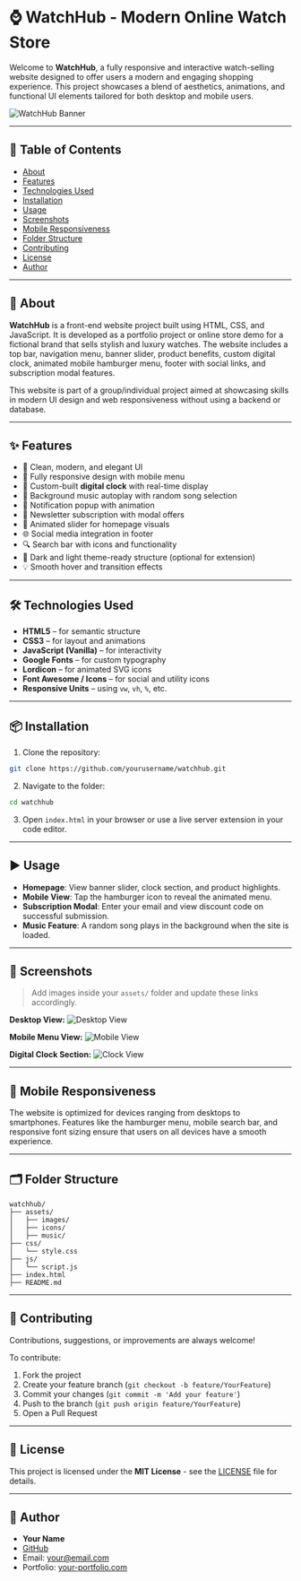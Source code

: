 
# ⌚ WatchHub - Modern Online Watch Store

Welcome to **WatchHub**, a fully responsive and interactive watch-selling website designed to offer users a modern and engaging shopping experience. This project showcases a blend of aesthetics, animations, and functional UI elements tailored for both desktop and mobile users.

![WatchHub Banner](./assets/watchhub-banner.png)

---

## 📌 Table of Contents

- [About](#about)
- [Features](#features)
- [Technologies Used](#technologies-used)
- [Installation](#installation)
- [Usage](#usage)
- [Screenshots](#screenshots)
- [Mobile Responsiveness](#mobile-responsiveness)
- [Folder Structure](#folder-structure)
- [Contributing](#contributing)
- [License](#license)
- [Author](#author)

---

## 🧠 About

**WatchHub** is a front-end website project built using HTML, CSS, and JavaScript. It is developed as a portfolio project or online store demo for a fictional brand that sells stylish and luxury watches. The website includes a top bar, navigation menu, banner slider, product benefits, custom digital clock, animated mobile hamburger menu, footer with social links, and subscription modal features.

This website is part of a group/individual project aimed at showcasing skills in modern UI design and web responsiveness without using a backend or database.

---

## ✨ Features

- 💼 Clean, modern, and elegant UI
- 📱 Fully responsive design with mobile menu
- 🎯 Custom-built **digital clock** with real-time display
- 🎵 Background music autoplay with random song selection
- 🔔 Notification popup with animation
- 🧾 Newsletter subscription with modal offers
- 🚀 Animated slider for homepage visuals
- 🌐 Social media integration in footer
- 🔍 Search bar with icons and functionality
- 🌙 Dark and light theme-ready structure (optional for extension)
- 💡 Smooth hover and transition effects

---

## 🛠️ Technologies Used

- **HTML5** – for semantic structure  
- **CSS3** – for layout and animations  
- **JavaScript (Vanilla)** – for interactivity  
- **Google Fonts** – for custom typography  
- **Lordicon** – for animated SVG icons  
- **Font Awesome / Icons** – for social and utility icons  
- **Responsive Units** – using `vw`, `vh`, `%`, etc.  

---

## 📦 Installation

1. Clone the repository:

```bash
git clone https://github.com/yourusername/watchhub.git
```

2. Navigate to the folder:

```bash
cd watchhub
```

3. Open `index.html` in your browser or use a live server extension in your code editor.

---

## ▶️ Usage

- **Homepage**: View banner slider, clock section, and product highlights.
- **Mobile View**: Tap the hamburger icon to reveal the animated menu.
- **Subscription Modal**: Enter your email and view discount code on successful submission.
- **Music Feature**: A random song plays in the background when the site is loaded.

---

## 📸 Screenshots

> Add images inside your `assets/` folder and update these links accordingly.

**Desktop View:**
![Desktop View](./assets/screenshot-desktop.png)

**Mobile Menu View:**
![Mobile View](./assets/screenshot-mobile.png)

**Digital Clock Section:**
![Clock View](./assets/screenshot-clock.png)

---

## 📱 Mobile Responsiveness

The website is optimized for devices ranging from desktops to smartphones. Features like the hamburger menu, mobile search bar, and responsive font sizing ensure that users on all devices have a smooth experience.

---

## 🗂️ Folder Structure

```
watchhub/
├── assets/
│   ├── images/
│   ├── icons/
│   ├── music/
├── css/
│   └── style.css
├── js/
│   └── script.js
├── index.html
├── README.md
```

---

## 🤝 Contributing

Contributions, suggestions, or improvements are always welcome!

To contribute:

1. Fork the project
2. Create your feature branch (`git checkout -b feature/YourFeature`)
3. Commit your changes (`git commit -m 'Add your feature'`)
4. Push to the branch (`git push origin feature/YourFeature`)
5. Open a Pull Request

---

## 📜 License

This project is licensed under the **MIT License** - see the [LICENSE](LICENSE) file for details.

---

## 👤 Author

- **Your Name**  
- [GitHub](https://github.com/yourusername)  
- Email: your@email.com  
- Portfolio: [your-portfolio.com](https://your-portfolio.com)
